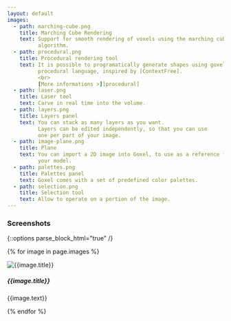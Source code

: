 ```yaml
---
layout: default
images:
  - path: marching-cube.png
    title: Marching Cube Rendering
    text: Support for smooth rendering of voxels using the marching cube
          algorithm.
  - path: procedural.png
    title: Procedural rendering tool
    text: It is possible to programatically generate shapes using goxel
          procedural language, inspired by [ContextFree].
          <br>
          [More informations >][procedural]
  - path: laser.png
    title: Laser tool
    text: Carve in real time into the volume.
  - path: layers.png
    title: Layers panel
    text: You can stack as many layers as you want.
          Layers can be edited independently, so that you can use
          one per part of your image.
  - path: image-plane.png
    title: Plane
    text: You can import a 2D image into Goxel, to use as a reference for
          your model.
  - path: palettes.png
    title: Palettes panel
    text: Goxel comes with a set of predefined color palettes.
  - path: selection.png
    title: Selection tool
    text: Allow to operate on a portion of the image.
---
```


### Screenshots

{::options parse_block_html="true" /}

{% for image in page.images %}
<div class="row z-depth-2">
  <div class="col m6 s12">
   <img class="materialboxed responsive-img"
        src="{{site.baseurl}}/images/screenshots/{{ image.path }}"
        alt="{{image.title}}" >
  </div>
  <div class="col m6 s12 card-content flow-text">
   <h5>{{image.title}}</h5>

   {{image.text}}

  </div>
</div>
{% endfor %}


[ContextFree]: https://www.contextfreeart.org/
[procedural]: https://blog.noctua-software.com/goxel-procedural.html
